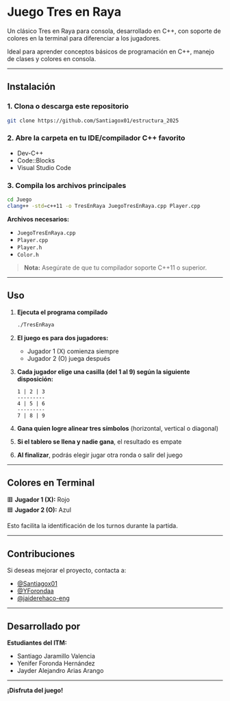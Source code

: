 # Juego Tres en Raya

Un clásico Tres en Raya para consola, desarrollado en C++, con soporte de colores en la terminal para diferenciar a los jugadores.

Ideal para aprender conceptos básicos de programación en C++, manejo de clases y colores en consola.

---

## Instalación

### 1. Clona o descarga este repositorio

```bash
git clone https://github.com/Santiagox01/estructura_2025
```

### 2. Abre la carpeta en tu IDE/compilador C++ favorito

- Dev-C++
- Code::Blocks
- Visual Studio Code

### 3. Compila los archivos principales

```bash
cd Juego
clang++ -std=c++11 -o TresEnRaya JuegoTresEnRaya.cpp Player.cpp
```

**Archivos necesarios:**
- `JuegoTresEnRaya.cpp`
- `Player.cpp`
- `Player.h`
- `Color.h`

>  **Nota:** Asegúrate de que tu compilador soporte C++11 o superior.

---

##  Uso

1. **Ejecuta el programa compilado**
   ```bash
   ./TresEnRaya
   ```

2. **El juego es para dos jugadores:**
   - Jugador 1 (X) comienza siempre
   - Jugador 2 (O) juega después

3. **Cada jugador elige una casilla (del 1 al 9) según la siguiente disposición:**

   ```
   1 | 2 | 3
   ---------
   4 | 5 | 6
   ---------
   7 | 8 | 9
   ```

4. **Gana quien logre alinear tres símbolos** (horizontal, vertical o diagonal)

5. **Si el tablero se llena y nadie gana**, el resultado es empate

6. **Al finalizar**, podrás elegir jugar otra ronda o salir del juego

---

##  Colores en Terminal

🟥 **Jugador 1 (X):** Rojo  
🟦 **Jugador 2 (O):** Azul

Esto facilita la identificación de los turnos durante la partida.

---

##  Contribuciones



Si deseas mejorar el proyecto, contacta a:

- [@Santiagox01](https://github.com/Santiagox01)
- [@YForondaa](https://github.com/YForondaa)
- [@jaiderehaco-eng](https://github.com/jaiderehaco-eng)

---

##  Desarrollado por

**Estudiantes del ITM:**

- Santiago Jaramillo Valencia
- Yenifer Foronda Hernández
- Jayder Alejandro Arias Arango

---

**¡Disfruta del juego!** 
